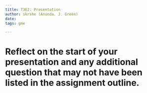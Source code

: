 ```yaml
---
title: T3E2: Presentation
author: skrshe (Anunda. J. Green)
date:
tags: gme

---
```


# Reflect on the start of your presentation and any additional question that may not have been listed in the assignment outline.

